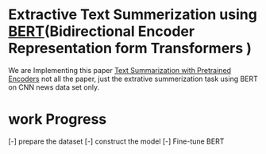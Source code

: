 # Extractive Text Summerization using [BERT](https://arxiv.org/pdf/1810.04805.pdf&usg=ALkJrhhzxlCL6yTht2BRmH9atgvKFxHsxQ)(Bidirectional Encoder Representation form Transformers )

We are Implementing this paper [Text Summarization with Pretrained Encoders](https://arxiv.org/pdf/1908.08345.pdf?ref=hackernoon.com) not all the paper, just the extrative summerization task using BERT on CNN news data set only.


# work Progress

[-] prepare the dataset
[-] construct the model
[-] Fine-tune BERT
